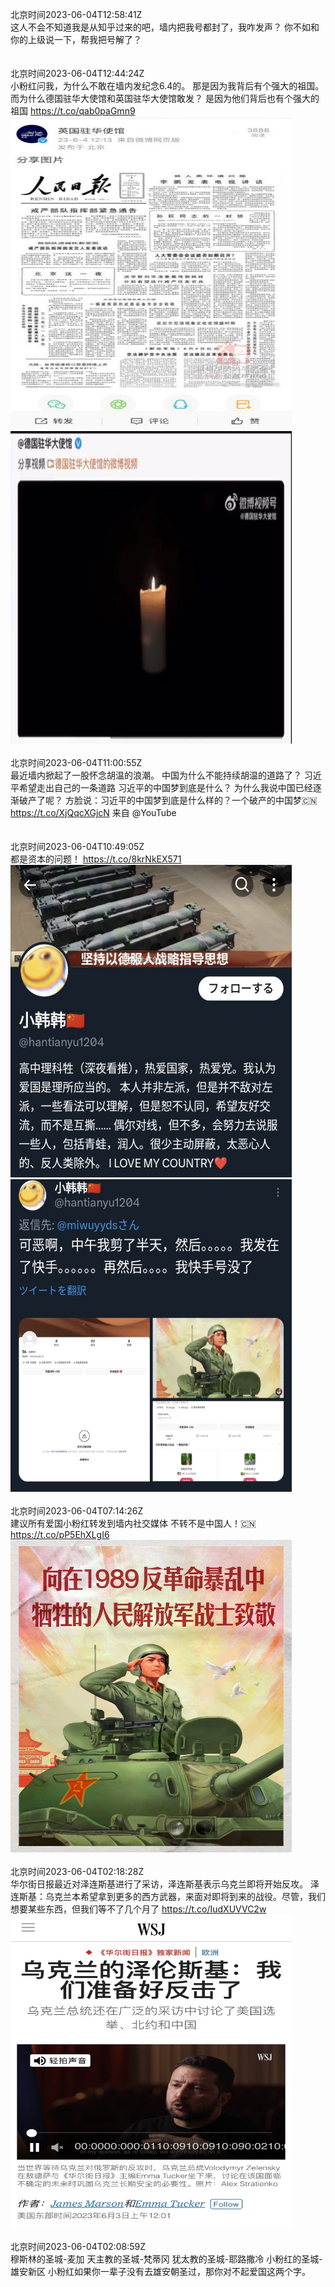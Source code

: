 北京时间2023-06-04T12:58:41Z<br>这人不会不知道我是从知乎过来的吧，墙内把我号都封了，我咋发声？
你不如和你的上级说一下，帮我把号解了？<br><br><br>北京时间2023-06-04T12:44:24Z<br>小粉红问我，为什么不敢在墙内发纪念6.4的。
那是因为我背后有个强大的祖国。
而为什么德国驻华大使馆和英国驻华大使馆敢发？
是因为他们背后也有个强大的祖国 https://t.co/qab0paGmn9<br><img src='/temp/image/2023/t-Month-6/1665217918303436800_0.jpg' width='450' height='500'><img src='/temp/image/2023/t-Month-6/1665217918303436800_1.jpg' width='450' height='500'><br><br>北京时间2023-06-04T11:00:55Z<br>最近墙内掀起了一股怀念胡温的浪潮。
中国为什么不能持续胡温的道路了？
习近平希望走出自己的一条道路
习近平的中国梦到底是什么？
为什么我说中国已经逐渐破产了呢？
方脸说：习近平的中国梦到底是什么样的？一个破产的中国梦🇨🇳
https://t.co/XjQqcXGjcN 来自 @YouTube<br><br><br>北京时间2023-06-04T10:49:05Z<br>都是资本的问题！ https://t.co/8krNkEX571<br><img src='/temp/image/2023/t-Month-6/1665188896487997440_0.jpg' width='450' height='500'><img src='/temp/image/2023/t-Month-6/1665188896487997440_1.jpg' width='450' height='500'><br><br>北京时间2023-06-04T07:14:26Z<br>建议所有爱国小粉红转发到墙内社交媒体
不转不是中国人！🇨🇳 https://t.co/pP5EhXLgI6<br><img src='/temp/image/2023/t-Month-6/1665134878126489600_0.jpg' width='450' height='500'><br><br>北京时间2023-06-04T02:18:28Z<br>华尔街日报最近对泽连斯基进行了采访，泽连斯基表示乌克兰即将开始反攻。
泽连斯基：乌克兰本希望拿到更多的西方武器，来面对即将到来的战役。尽管，我们想要某些东西，但我们等不了几个月了 https://t.co/IudXUVVC2w<br><img src='/temp/image/2023/t-Month-6/1665060395017486336_0.jpg' width='450' height='500'><br><br>北京时间2023-06-04T02:08:59Z<br>穆斯林的圣城-麦加
天主教的圣城-梵蒂冈
犹太教的圣城-耶路撒冷
小粉红的圣城-雄安新区
小粉红如果你一辈子没有去雄安朝圣过，那你对不起爱国这两个字。<br><br><br>